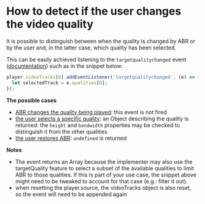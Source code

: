# How to detect if the user changes the video quality

It is possible to distinguish between when the quality is changed by ABR or by the user and, in the latter case, which quality has been selected.

This can be easily achieved listening to the `targetqualitychanged` event ([documentation](pathname:///theoplayer/v6/api-reference/web/interfaces/TargetQualityChangedEvent.html)) such as in the snippet below:

```js
player.videoTracks[0].addEventListener('targetqualitychanged', (e) => {
  let selectedTrack = e.qualities[0];
});
```

**The possible cases**

- <u>ABR changes the quality being played</u>: this event is not fired
- <u>the user selects a specific quality</u>: an Object describing the quality is returned: the `height` and `bandwidth` properties may be checked to distinguish it from the other qualities
- <u>the user restores ABR</u>: `undefined` is returned

**Notes**

- The event returns an Array because the implementer may also use the targetQuality feature to select a subset of the available qualities to limit ABR to those qualities. If this is part of your use case, the snippet above might need to be tweaked to account for that case (e.g.: filter it out).
- when resetting the player.source, the videoTracks object is also reset, so the event will need to be appended again
